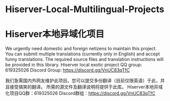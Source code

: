 # Hiserver-Local-Multilingual-Projects
# Hiserver本地异域化项目

We urgently need domestic and foreign netizens to maintain this project. You can submit multiple translations (currently only in English) and accept funny translations.
The required source files and translation instructions will be provided in this library.
Hiserver local exotic project QQ group: 619325026
Discord Group: https://discord.gg/VnUC83qTfC

我们急需国内外网友维护此项目。您可以提交多份翻译（目前仅限英语）于此，并且接受搞笑的翻译。
所需的源文件及翻译说明将提供于此库。
Hiserver本地异域化项目QQ群：619325026
Discord群组：https://discord.gg/VnUC83qTfC
